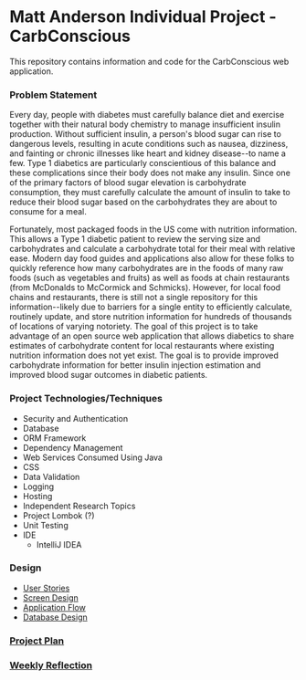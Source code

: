 # Matt Anderson Individual Project - CarbConscious

This repository contains information and code for the CarbConscious web application.

### Problem Statement
Every day, people with diabetes must carefully balance diet and exercise together with their natural body chemistry to manage insufficient insulin production. 
Without sufficient insulin, a person's blood sugar can rise to dangerous levels, resulting in acute conditions such as nausea, dizziness, and fainting or chronic illnesses like heart and kidney disease--to name a few.
Type 1 diabetics are particularly conscientious of this balance and these complications since their body does not make any insulin. Since one of the primary factors of blood sugar elevation is carbohydrate consumption, they must carefully calculate the amount of insulin to take to reduce their blood sugar based on the carbohydrates they are about to consume for a meal.

Fortunately, most packaged foods in the US come with nutrition information. This allows a Type 1 diabetic patient to review the serving size and carbohydrates and calculate a carbohydrate total for their meal with relative ease.
Modern day food guides and applications also allow for these folks to quickly reference how many carbohydrates are in the foods of many raw foods (such as vegetables and fruits) as well as foods at chain restaurants (from McDonalds to McCormick and Schmicks).
However, for local food chains and restaurants, there is still not a single repository for this information--likely due to barriers for a single entity to efficiently calculate, routinely update, and store nutrition information for hundreds of thousands of locations of varying notoriety.
The goal of this project is to take advantage of an open source web application that allows diabetics to share estimates of carbohydrate content for local restaurants where existing nutrition information does not yet exist. 
The goal is to provide improved carbohydrate information for better insulin injection estimation and improved blood sugar outcomes in diabetic patients.

### Project Technologies/Techniques

* Security and Authentication
* Database
* ORM Framework
* Dependency Management
* Web Services Consumed Using Java
* CSS
* Data Validation
* Logging
* Hosting
* Independent Research Topics
* Project Lombok (?)
* Unit Testing
* IDE
    * IntelliJ IDEA

### Design

* [User Stories](designDocuments/userStories.md)
* [Screen Design]()
* [Application Flow]()
* [Database Design]()

### [Project Plan]()

### [Weekly Reflection]()